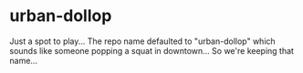 # urban-dollop
Just a spot to play... The repo name defaulted to "urban-dollop" which sounds like someone popping a squat in downtown... So we're keeping that name...
